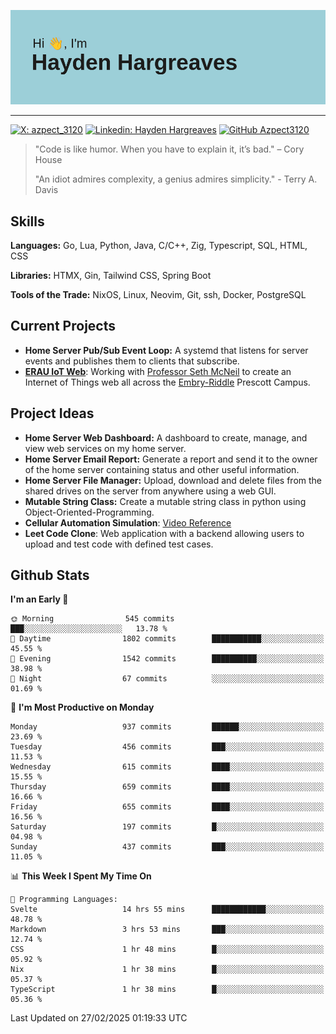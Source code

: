 ![Hayden Hargreaves](https://github.com/Azpect3120/Azpect3120/blob/master/download.png?raw=true)

<hr>

[![X: azpect_3120](https://img.shields.io/twitter/follow/azpect_3120?style=social)](https://x.com/azpect_3120)
[![Linkedin: Hayden Hargreaves](https://img.shields.io/badge/-Hayden%20Hargreaves-blue?style=flat-square&logo=Linkedin&logoColor=white&link=https://www.linkedin.com/in/hayden-hargreaves-37b2802a4/)](https://www.linkedin.com/in/hayden-hargreaves-37b2802a4/)
[![GitHub Azpect3120](https://img.shields.io/github/followers/azpect3120?label=follow&style=social)](https://github.com/azpect3120)

> "Code is like humor. When you have to explain it, it’s bad." – Cory House
> 
> "An idiot admires complexity, a genius admires simplicity." - Terry A. Davis


## Skills
**Languages:** Go, Lua, Python, Java, C/C++, Zig, Typescript, SQL, HTML, CSS 

**Libraries:** HTMX, Gin, Tailwind CSS, Spring Boot

**Tools of the Trade:** NixOS, Linux, Neovim, Git, ssh, Docker, PostgreSQL


## Current Projects 
- **Home Server Pub/Sub Event Loop:** A systemd that listens for server events and publishes them to clients that subscribe.
- **[ERAU IoT Web](https://github.com/Azpect3120/InternetOfThings)**: Working with [Professor Seth McNeil](https://github.com/semcneil) to create an Internet of Things web all across the [Embry-Riddle](https://erau.edu) Prescott Campus.


## Project Ideas
- **Home Server Web Dashboard:** A dashboard to create, manage, and view web services on my home server.
- **Home Server Email Report:** Generate a report and send it to the owner of the home server containing status and other useful information.
- **Home Server File Manager:** Upload, download and delete files from the shared drives on the server from anywhere using a web GUI.
- **Mutable String Class:** Create a mutable string class in python using Object-Oriented-Programming.
- **Cellular Automation Simulation**: [Video Reference](https://youtu.be/nr8biZfSZ3Y?si=kS962MMGRwKCgJ3Y&t=436)
- **Leet Code Clone**: Web application with a backend allowing users to upload and test code with defined test cases.

## Github Stats

<!--START_SECTION:waka-->
**I'm an Early 🐤** 

```text
🌞 Morning                545 commits         ███░░░░░░░░░░░░░░░░░░░░░░   13.78 % 
🌆 Daytime                1802 commits        ███████████░░░░░░░░░░░░░░   45.55 % 
🌃 Evening                1542 commits        ██████████░░░░░░░░░░░░░░░   38.98 % 
🌙 Night                  67 commits          ░░░░░░░░░░░░░░░░░░░░░░░░░   01.69 % 
```
📅 **I'm Most Productive on Monday** 

```text
Monday                   937 commits         ██████░░░░░░░░░░░░░░░░░░░   23.69 % 
Tuesday                  456 commits         ███░░░░░░░░░░░░░░░░░░░░░░   11.53 % 
Wednesday                615 commits         ████░░░░░░░░░░░░░░░░░░░░░   15.55 % 
Thursday                 659 commits         ████░░░░░░░░░░░░░░░░░░░░░   16.66 % 
Friday                   655 commits         ████░░░░░░░░░░░░░░░░░░░░░   16.56 % 
Saturday                 197 commits         █░░░░░░░░░░░░░░░░░░░░░░░░   04.98 % 
Sunday                   437 commits         ███░░░░░░░░░░░░░░░░░░░░░░   11.05 % 
```


📊 **This Week I Spent My Time On** 

```text
💬 Programming Languages: 
Svelte                   14 hrs 55 mins      ████████████░░░░░░░░░░░░░   48.78 % 
Markdown                 3 hrs 53 mins       ███░░░░░░░░░░░░░░░░░░░░░░   12.74 % 
CSS                      1 hr 48 mins        █░░░░░░░░░░░░░░░░░░░░░░░░   05.92 % 
Nix                      1 hr 38 mins        █░░░░░░░░░░░░░░░░░░░░░░░░   05.37 % 
TypeScript               1 hr 38 mins        █░░░░░░░░░░░░░░░░░░░░░░░░   05.36 % 
```


 Last Updated on 27/02/2025 01:19:33 UTC
<!--END_SECTION:waka-->
